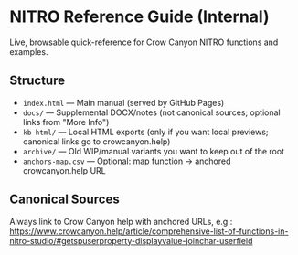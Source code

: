 # NITRO Reference Guide (Internal)

Live, browsable quick-reference for Crow Canyon NITRO functions and examples.

## Structure
- `index.html` — Main manual (served by GitHub Pages)
- `docs/` — Supplemental DOCX/notes (not canonical sources; optional links from "More Info")
- `kb-html/` — Local HTML exports (only if you want local previews; canonical links go to crowcanyon.help)
- `archive/` — Old WIP/manual variants you want to keep out of the root
- `anchors-map.csv` — Optional: map function → anchored crowcanyon.help URL

## Canonical Sources
Always link to Crow Canyon help with anchored URLs, e.g.:
https://www.crowcanyon.help/article/comprehensive-list-of-functions-in-nitro-studio/#getspuserproperty-displayvalue-joinchar-userfield
